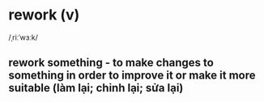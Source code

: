 # rework (v)

/ˌriːˈwɜːk/

## rework something - to make changes to something in order to improve it or make it more suitable (làm lại; chỉnh lại; sửa lại)